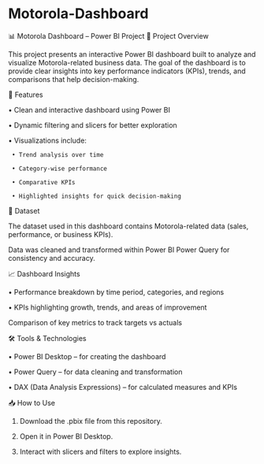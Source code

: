 # Motorola-Dashboard
📊 Motorola Dashboard – Power BI Project
📌 Project Overview

This project presents an interactive Power BI dashboard built to analyze and visualize Motorola-related business data. The goal of the dashboard is to provide clear insights into key performance indicators (KPIs), trends, and comparisons that help decision-making.

🚀 Features 

• Clean and interactive dashboard using Power BI

• Dynamic filtering and slicers for better exploration

• Visualizations include:

     • Trend analysis over time

     • Category-wise performance

     • Comparative KPIs
 
     • Highlighted insights for quick decision-making

📂 Dataset

The dataset used in this dashboard contains Motorola-related data (sales, performance, or business KPIs).

Data was cleaned and transformed within Power BI Power Query for consistency and accuracy.

📈 Dashboard Insights

• Performance breakdown by time period, categories, and regions

• KPIs highlighting growth, trends, and areas of improvement

Comparison of key metrics to track targets vs actuals

🛠 Tools & Technologies

• Power BI Desktop – for creating the dashboard

• Power Query – for data cleaning and transformation

• DAX (Data Analysis Expressions) – for calculated measures and KPIs

📥 How to Use

1. Download the .pbix file from this repository.

2. Open it in Power BI Desktop.

3. Interact with slicers and filters to explore insights.
